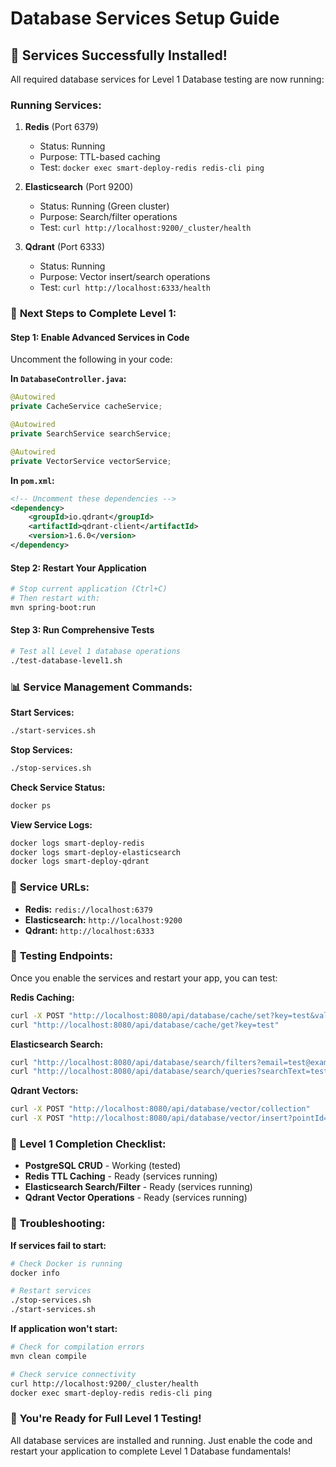 # Database Services Setup Guide

## 🎉 Services Successfully Installed!

All required database services for Level 1 Database testing are now running:

###   **Running Services:**

1. **Redis** (Port 6379)
   - Status:   Running
   - Purpose: TTL-based caching
   - Test: `docker exec smart-deploy-redis redis-cli ping`

2. **Elasticsearch** (Port 9200)
   - Status:   Running (Green cluster)
   - Purpose: Search/filter operations
   - Test: `curl http://localhost:9200/_cluster/health`

3. **Qdrant** (Port 6333)
   - Status:   Running
   - Purpose: Vector insert/search operations
   - Test: `curl http://localhost:6333/health`

### 🚀 **Next Steps to Complete Level 1:**

#### Step 1: Enable Advanced Services in Code
Uncomment the following in your code:

**In `DatabaseController.java`:**
```java
@Autowired
private CacheService cacheService;

@Autowired
private SearchService searchService;

@Autowired
private VectorService vectorService;
```

**In `pom.xml`:**
```xml
<!-- Uncomment these dependencies -->
<dependency>
    <groupId>io.qdrant</groupId>
    <artifactId>qdrant-client</artifactId>
    <version>1.6.0</version>
</dependency>
```

#### Step 2: Restart Your Application
```bash
# Stop current application (Ctrl+C)
# Then restart with:
mvn spring-boot:run
```

#### Step 3: Run Comprehensive Tests
```bash
# Test all Level 1 database operations
./test-database-level1.sh
```

### 📊 **Service Management Commands:**

**Start Services:**
```bash
./start-services.sh
```

**Stop Services:**
```bash
./stop-services.sh
```

**Check Service Status:**
```bash
docker ps
```

**View Service Logs:**
```bash
docker logs smart-deploy-redis
docker logs smart-deploy-elasticsearch
docker logs smart-deploy-qdrant
```

### 🔧 **Service URLs:**

- **Redis:** `redis://localhost:6379`
- **Elasticsearch:** `http://localhost:9200`
- **Qdrant:** `http://localhost:6333`

### 📝 **Testing Endpoints:**

Once you enable the services and restart your app, you can test:

**Redis Caching:**
```bash
curl -X POST "http://localhost:8080/api/database/cache/set?key=test&value=hello&ttlSeconds=60"
curl "http://localhost:8080/api/database/cache/get?key=test"
```

**Elasticsearch Search:**
```bash
curl "http://localhost:8080/api/database/search/filters?email=test@example.com"
curl "http://localhost:8080/api/database/search/queries?searchText=test"
```

**Qdrant Vectors:**
```bash
curl -X POST "http://localhost:8080/api/database/vector/collection"
curl -X POST "http://localhost:8080/api/database/vector/insert?pointId=test&vector=0.1,0.2,0.3&metadata=test"
```

### 🎯 **Level 1 Completion Checklist:**

-   **PostgreSQL CRUD** - Working (tested)
-   **Redis TTL Caching** - Ready (services running)
-   **Elasticsearch Search/Filter** - Ready (services running)
-   **Qdrant Vector Operations** - Ready (services running)

### 🚨 **Troubleshooting:**

**If services fail to start:**
```bash
# Check Docker is running
docker info

# Restart services
./stop-services.sh
./start-services.sh
```

**If application won't start:**
```bash
# Check for compilation errors
mvn clean compile

# Check service connectivity
curl http://localhost:9200/_cluster/health
docker exec smart-deploy-redis redis-cli ping
```

### 🎉 **You're Ready for Full Level 1 Testing!**

All database services are installed and running. Just enable the code and restart your application to complete Level 1 Database fundamentals!